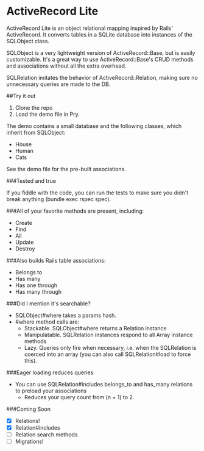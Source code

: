ActiveRecord Lite
==================

ActiveRecord Lite is an object relational mapping inspired by Rails' ActiveRecord.
It converts tables in a SQLite database into instances of the SQLObject class.

SQLObject is a very lightweight version of ActiveRecord::Base, but is easily customizable.
It's a great way to use ActiveRecord::Base's CRUD methods and associations without all the
extra overhead.

SQLRelation imitates the behavior of ActiveRecord::Relation, making sure no unnecessary
queries are made to the DB.

##Try it out
1. Clone the repo
2. Load the demo file in Pry.

The demo contains a small database and the following classes, which inherit from SQLObject:
  * House
  * Human
  * Cats

See the demo file for the pre-built associations.

###Tested and true

If you fiddle with the code, you can run the tests to make sure you didn't break anything
(bundle exec rspec spec).

###All of your favorite methods are present, including:
* Create
* Find
* All
* Update
* Destroy

###Also builds Rails table associations:
* Belongs to
* Has many
* Has one through
* Has many through

###Did I mention it's searchable?
* SQLObject#where takes a params hash.
* #where method calls are:
  * Stackable. SQLObject#where returns a Relation instance
  * Manipulatable. SQLRelation instances respond to all Array instance methods
  * Lazy. Queries only fire when necessary, i.e. when the SQLRelation is coerced into an array
  (you can also call SQLRelation#load to force this).

###Eager loading reduces queries
* You can use SQLRelation#includes belongs_to and has_many relations to preload your associations
  * Reduces your query count from (n + 1) to 2.

###Coming Soon
* [x] Relations!
* [x] Relation#includes
* [ ] Relation search methods
* [ ] Migrations!
